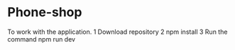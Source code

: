 # Phone-shop
To work with the application.
1 Download repository
2 npm install
3 Run the command npm run dev